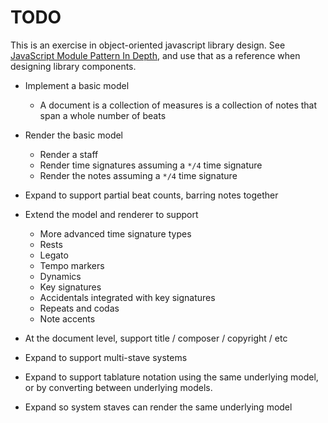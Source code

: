 
# TODO

This is an exercise in object-oriented javascript library design. See
[JavaScript Module Pattern In Depth](http://www.adequatelygood.com/2010/3/JavaScript-Module-Pattern-In-Depth),
and use that as a reference when designing library components.

* Implement a basic model
    * A document is a collection of measures is a collection of notes that span a whole number of beats

* Render the basic model
    * Render a staff
    * Render time signatures assuming a `*/4` time signature
    * Render the notes assuming a `*/4` time signature

* Expand to support partial beat counts, barring notes together

* Extend the model and renderer to support
    * More advanced time signature types
    * Rests
    * Legato
    * Tempo markers
    * Dynamics
    * Key signatures
    * Accidentals integrated with key signatures
    * Repeats and codas
    * Note accents

* At the document level, support title / composer / copyright / etc

* Expand to support multi-stave systems

* Expand to support tablature notation using the same underlying model,
  or by converting between underlying models.

* Expand so system staves can render the same underlying model

